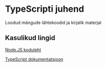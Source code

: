 # TypeScripti juhend

Loodud mängude lähtekoodid ja kirjalik materjal

## Kasulikud lingid

[Node.JS koduleht](https://nodejs.org/en/)

[TypeScript dokumentatsioon](https://www.typescriptlang.org/docs/)